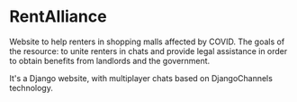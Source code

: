 # RentAlliance
Website to help renters in shopping malls affected by COVID.
The goals of the resource: to unite renters in chats and provide legal assistance in order to obtain benefits from landlords and the government.

It's a Django website, with multiplayer chats based on DjangoChannels technology.
